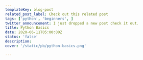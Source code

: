 ```yaml
---
templateKey: blog-post
related_post_label: Check out this related post
tags: ['python', 'beginners', ]
twitter_announcement: I just dropped a new post check it out.
title: Python Basics
date: 2020-06-11T05:00:00Z
status: 'false'
description:
cover: '/static/pb/python-basics.png'

---
```


<!--
<p style='text-align: center'>
<a href='https://waylonwalker.com/python-basics'>
  <img
    style='width:500px; max-width:80%; margin: auto;'
    src="https://waylonwalker.com/python-basics.png"
    alt="Read more from the Python Basics article"
  />
  </a>
</p>

-->
